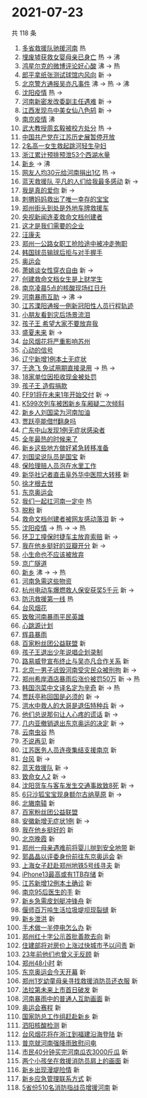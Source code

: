 # 2021-07-23

共 118 条

<!-- BEGIN -->
<!-- 最后更新时间 Fri Jul 23 2021 10:28:46 GMT+0800 (China Standard Time) -->

1. [多省救援队驰援河南](https://s.weibo.com//weibo?q=%23%E5%A4%9A%E7%9C%81%E6%95%91%E6%8F%B4%E9%98%9F%E9%A9%B0%E6%8F%B4%E6%B2%B3%E5%8D%97%23&Refer=new_time)
   热
1. [埋废墟获救女婴母亲已身亡](https://s.weibo.com//weibo?q=%23%E5%9F%8B%E5%BA%9F%E5%A2%9F%E8%8E%B7%E6%95%91%E5%A5%B3%E5%A9%B4%E6%AF%8D%E4%BA%B2%E5%B7%B2%E8%BA%AB%E4%BA%A1%23&Refer=top)
   热 -> 沸
1. [鸿星尔克的微博评论好心酸](https://s.weibo.com//weibo?q=%23%E9%B8%BF%E6%98%9F%E5%B0%94%E5%85%8B%E7%9A%84%E5%BE%AE%E5%8D%9A%E8%AF%84%E8%AE%BA%E5%A5%BD%E5%BF%83%E9%85%B8%23&Refer=top)
   沸 -> 热
1. [郎平拿纸张测试球馆内风向](https://s.weibo.com//weibo?q=%23%E9%83%8E%E5%B9%B3%E6%8B%BF%E7%BA%B8%E5%BC%A0%E6%B5%8B%E8%AF%95%E7%90%83%E9%A6%86%E5%86%85%E9%A3%8E%E5%90%91%23&Refer=top)
   新 ->
1. [北京警方通报吴亦凡事件](https://s.weibo.com//weibo?q=%23%E5%8C%97%E4%BA%AC%E8%AD%A6%E6%96%B9%E9%80%9A%E6%8A%A5%E5%90%B4%E4%BA%A6%E5%87%A1%E4%BA%8B%E4%BB%B6%23&Refer=top)
   沸 -> 热 -> 沸
1. [沈阳疫情](https://s.weibo.com//weibo?q=%E6%B2%88%E9%98%B3%E7%96%AB%E6%83%85&Refer=top)
   热 ->
1. [河南新密发改委副主任遇难](https://s.weibo.com//weibo?q=%23%E6%B2%B3%E5%8D%97%E6%96%B0%E5%AF%86%E5%8F%91%E6%94%B9%E5%A7%94%E5%89%AF%E4%B8%BB%E4%BB%BB%E9%81%87%E9%9A%BE%23&Refer=top)
   新 ->
1. [江西发现鸟中美女仙八色鸫](https://s.weibo.com//weibo?q=%23%E6%B1%9F%E8%A5%BF%E5%8F%91%E7%8E%B0%E9%B8%9F%E4%B8%AD%E7%BE%8E%E5%A5%B3%E4%BB%99%E5%85%AB%E8%89%B2%E9%B8%AB%23&Refer=top)
   新 ->
1. [南京疫情](https://s.weibo.com//weibo?q=%23%E5%8D%97%E4%BA%AC%E7%96%AB%E6%83%85%23&Refer=top)
   沸
1. [武大教授周玄毅被校方处分](https://s.weibo.com//weibo?q=%23%E6%AD%A6%E5%A4%A7%E6%95%99%E6%8E%88%E5%91%A8%E7%8E%84%E6%AF%85%E8%A2%AB%E6%A0%A1%E6%96%B9%E5%A4%84%E5%88%86%23&Refer=top)
   热 ->
1. [中国共产党在江苏历史展暂停开放](https://s.weibo.com//weibo?q=%23%E4%B8%AD%E5%9B%BD%E5%85%B1%E4%BA%A7%E5%85%9A%E5%9C%A8%E6%B1%9F%E8%8B%8F%E5%8E%86%E5%8F%B2%E5%B1%95%E6%9A%82%E5%81%9C%E5%BC%80%E6%94%BE%23&Refer=top)
1. [2名高一女生救起跳河轻生孕妇](https://s.weibo.com//weibo?q=%232%E5%90%8D%E9%AB%98%E4%B8%80%E5%A5%B3%E7%94%9F%E6%95%91%E8%B5%B7%E8%B7%B3%E6%B2%B3%E8%BD%BB%E7%94%9F%E5%AD%95%E5%A6%87%23&Refer=top)
1. [浙江累计预排预泄53个西湖水量](https://s.weibo.com//weibo?q=%23%E6%B5%99%E6%B1%9F%E7%B4%AF%E8%AE%A1%E9%A2%84%E6%8E%92%E9%A2%84%E6%B3%8453%E4%B8%AA%E8%A5%BF%E6%B9%96%E6%B0%B4%E9%87%8F%23&Refer=top)
1. [新乡](https://s.weibo.com//weibo?q=%E6%96%B0%E4%B9%A1&Refer=top) -> 沸
1. [网友人均30元给河南捐出1亿](https://s.weibo.com//weibo?q=%23%E7%BD%91%E5%8F%8B%E4%BA%BA%E5%9D%8730%E5%85%83%E7%BB%99%E6%B2%B3%E5%8D%97%E6%8D%90%E5%87%BA1%E4%BA%BF%23&Refer=top)
   热 ->
1. [蓝天救援队
   平凡的人们给我最多感动](https://s.weibo.com//weibo?q=%E8%93%9D%E5%A4%A9%E6%95%91%E6%8F%B4%E9%98%9F%20%E5%B9%B3%E5%87%A1%E7%9A%84%E4%BA%BA%E4%BB%AC%E7%BB%99%E6%88%91%E6%9C%80%E5%A4%9A%E6%84%9F%E5%8A%A8&Refer=top)
   新 ->
1. [我是真的爱你](https://s.weibo.com//weibo?q=%23%E6%88%91%E6%98%AF%E7%9C%9F%E7%9A%84%E7%88%B1%E4%BD%A0%23&Refer=top)
   新 ->
1. [刺猬妈妈救出了唯一幸存的宝宝](https://s.weibo.com//weibo?q=%23%E5%88%BA%E7%8C%AC%E5%A6%88%E5%A6%88%E6%95%91%E5%87%BA%E4%BA%86%E5%94%AF%E4%B8%80%E5%B9%B8%E5%AD%98%E7%9A%84%E5%AE%9D%E5%AE%9D%23&Refer=top)
1. [郑州街头到处是外地车牌救援车](https://s.weibo.com//weibo?q=%23%E9%83%91%E5%B7%9E%E8%A1%97%E5%A4%B4%E5%88%B0%E5%A4%84%E6%98%AF%E5%A4%96%E5%9C%B0%E8%BD%A6%E7%89%8C%E6%95%91%E6%8F%B4%E8%BD%A6%23&Refer=top)
1. [央视新闻连麦救命文档创建者](https://s.weibo.com//weibo?q=%23%E5%A4%AE%E8%A7%86%E6%96%B0%E9%97%BB%E8%BF%9E%E9%BA%A6%E6%95%91%E5%91%BD%E6%96%87%E6%A1%A3%E5%88%9B%E5%BB%BA%E8%80%85%23&Refer=top)
1. [这才是我们需要的企业](https://s.weibo.com//weibo?q=%23%E8%BF%99%E6%89%8D%E6%98%AF%E6%88%91%E4%BB%AC%E9%9C%80%E8%A6%81%E7%9A%84%E4%BC%81%E4%B8%9A%23&Refer=top)
1. [汪康夫](https://s.weibo.com//weibo?q=%23%E6%B1%AA%E5%BA%B7%E5%A4%AB%23&Refer=top)
1. [郑州一公路女职工抢险途中被冲走殉职](https://s.weibo.com//weibo?q=%23%E9%83%91%E5%B7%9E%E4%B8%80%E5%85%AC%E8%B7%AF%E5%A5%B3%E8%81%8C%E5%B7%A5%E6%8A%A2%E9%99%A9%E9%80%94%E4%B8%AD%E8%A2%AB%E5%86%B2%E8%B5%B0%E6%AE%89%E8%81%8C%23&Refer=top)
1. [韩国球员输球后拒与对手握手](https://s.weibo.com//weibo?q=%23%E9%9F%A9%E5%9B%BD%E7%90%83%E5%91%98%E8%BE%93%E7%90%83%E5%90%8E%E6%8B%92%E4%B8%8E%E5%AF%B9%E6%89%8B%E6%8F%A1%E6%89%8B%23&Refer=top)
1. [奥运会](https://s.weibo.com//weibo?q=%E5%A5%A5%E8%BF%90%E4%BC%9A&Refer=top)
1. [萧嫣谈女性穿衣自由](https://s.weibo.com//weibo?q=%23%E8%90%A7%E5%AB%A3%E8%B0%88%E5%A5%B3%E6%80%A7%E7%A9%BF%E8%A1%A3%E8%87%AA%E7%94%B1%23&Refer=top)
   新 ->
1. [创建救命文档女生是上财学生](https://s.weibo.com//weibo?q=%23%E5%88%9B%E5%BB%BA%E6%95%91%E5%91%BD%E6%96%87%E6%A1%A3%E5%A5%B3%E7%94%9F%E6%98%AF%E4%B8%8A%E8%B4%A2%E5%AD%A6%E7%94%9F%23&Refer=top)
1. [南京凌晨5点的核酸现场红日升](https://s.weibo.com//weibo?q=%23%E5%8D%97%E4%BA%AC%E5%87%8C%E6%99%A85%E7%82%B9%E7%9A%84%E6%A0%B8%E9%85%B8%E7%8E%B0%E5%9C%BA%E7%BA%A2%E6%97%A5%E5%8D%87%23&Refer=top)
1. [河南暴雨互助](https://s.weibo.com//weibo?q=%23%E6%B2%B3%E5%8D%97%E6%9A%B4%E9%9B%A8%E4%BA%92%E5%8A%A9%23&Refer=top)
   -> 沸 ->
1. [江苏溧阳通报一例新冠阳性人员行程轨迹](https://s.weibo.com//weibo?q=%23%E6%B1%9F%E8%8B%8F%E6%BA%A7%E9%98%B3%E9%80%9A%E6%8A%A5%E4%B8%80%E4%BE%8B%E6%96%B0%E5%86%A0%E9%98%B3%E6%80%A7%E4%BA%BA%E5%91%98%E8%A1%8C%E7%A8%8B%E8%BD%A8%E8%BF%B9%23&Refer=top)
1. [小朋友看到灾后场景流泪](https://s.weibo.com//weibo?q=%23%E5%B0%8F%E6%9C%8B%E5%8F%8B%E7%9C%8B%E5%88%B0%E7%81%BE%E5%90%8E%E5%9C%BA%E6%99%AF%E6%B5%81%E6%B3%AA%23&Refer=top)
1. [孩子王 希望大家不要放弃我](https://s.weibo.com//weibo?q=%E5%AD%A9%E5%AD%90%E7%8E%8B%20%E5%B8%8C%E6%9C%9B%E5%A4%A7%E5%AE%B6%E4%B8%8D%E8%A6%81%E6%94%BE%E5%BC%83%E6%88%91&Refer=top)
1. [盛夏未来](https://s.weibo.com//weibo?q=%E7%9B%9B%E5%A4%8F%E6%9C%AA%E6%9D%A5&Refer=top)
   新 ->
1. [台风烟花将严重影响苏州](https://s.weibo.com//weibo?q=%23%E5%8F%B0%E9%A3%8E%E7%83%9F%E8%8A%B1%E5%B0%86%E4%B8%A5%E9%87%8D%E5%BD%B1%E5%93%8D%E8%8B%8F%E5%B7%9E%23&Refer=top)
1. [心动的信号](https://s.weibo.com//weibo?q=%E5%BF%83%E5%8A%A8%E7%9A%84%E4%BF%A1%E5%8F%B7&Refer=top)
1. [辽宁新增1例本土无症状](https://s.weibo.com//weibo?q=%23%E8%BE%BD%E5%AE%81%E6%96%B0%E5%A2%9E1%E4%BE%8B%E6%9C%AC%E5%9C%9F%E6%97%A0%E7%97%87%E7%8A%B6%23&Refer=top)
1. [于逸飞 免试用期直接录用](https://s.weibo.com//weibo?q=%E4%BA%8E%E9%80%B8%E9%A3%9E%20%E5%85%8D%E8%AF%95%E7%94%A8%E6%9C%9F%E7%9B%B4%E6%8E%A5%E5%BD%95%E7%94%A8&Refer=top)
   -> 热 ->
1. [18家单位因拒收现金被处罚](https://s.weibo.com//weibo?q=%2318%E5%AE%B6%E5%8D%95%E4%BD%8D%E5%9B%A0%E6%8B%92%E6%94%B6%E7%8E%B0%E9%87%91%E8%A2%AB%E5%A4%84%E7%BD%9A%23&Refer=top)
1. [孩子王 造假捐款](https://s.weibo.com//weibo?q=%E5%AD%A9%E5%AD%90%E7%8E%8B%20%E9%80%A0%E5%81%87%E6%8D%90%E6%AC%BE&Refer=top)
1. [FF91将在未来1年开始交付](https://s.weibo.com//weibo?q=%23FF91%E5%B0%86%E5%9C%A8%E6%9C%AA%E6%9D%A51%E5%B9%B4%E5%BC%80%E5%A7%8B%E4%BA%A4%E4%BB%98%23&Refer=top)
   新 ->
1. [K599次列车被困新乡车厢疑二次倾斜](https://s.weibo.com//weibo?q=K599%E6%AC%A1%E5%88%97%E8%BD%A6%E8%A2%AB%E5%9B%B0%E6%96%B0%E4%B9%A1%E8%BD%A6%E5%8E%A2%E7%96%91%E4%BA%8C%E6%AC%A1%E5%80%BE%E6%96%9C&Refer=top)
1. [新乡人刘国梁为河南加油](https://s.weibo.com//weibo?q=%23%E6%96%B0%E4%B9%A1%E4%BA%BA%E5%88%98%E5%9B%BD%E6%A2%81%E4%B8%BA%E6%B2%B3%E5%8D%97%E5%8A%A0%E6%B2%B9%23&Refer=top)
1. [贾跃亭能借ff翻身吗](https://s.weibo.com//weibo?q=%23%E8%B4%BE%E8%B7%83%E4%BA%AD%E8%83%BD%E5%80%9Fff%E7%BF%BB%E8%BA%AB%E5%90%97%23&Refer=top)
1. [广东中山发现1例无症状感染者](https://s.weibo.com//weibo?q=%23%E5%B9%BF%E4%B8%9C%E4%B8%AD%E5%B1%B1%E5%8F%91%E7%8E%B01%E4%BE%8B%E6%97%A0%E7%97%87%E7%8A%B6%E6%84%9F%E6%9F%93%E8%80%85%23&Refer=top)
1. [全年最热的时候来了](https://s.weibo.com//weibo?q=%23%E5%85%A8%E5%B9%B4%E6%9C%80%E7%83%AD%E7%9A%84%E6%97%B6%E5%80%99%E6%9D%A5%E4%BA%86%23&Refer=top)
1. [新乡这些地方做好紧急转移准备](https://s.weibo.com//weibo?q=%23%E6%96%B0%E4%B9%A1%E8%BF%99%E4%BA%9B%E5%9C%B0%E6%96%B9%E5%81%9A%E5%A5%BD%E7%B4%A7%E6%80%A5%E8%BD%AC%E7%A7%BB%E5%87%86%E5%A4%87%23&Refer=top)
1. [刘国梁说队员是国宝](https://s.weibo.com//weibo?q=%23%E5%88%98%E5%9B%BD%E6%A2%81%E8%AF%B4%E9%98%9F%E5%91%98%E6%98%AF%E5%9B%BD%E5%AE%9D%23&Refer=top)
   新
1. [保险理赔人员泡在水里工作](https://s.weibo.com//weibo?q=%23%E4%BF%9D%E9%99%A9%E7%90%86%E8%B5%94%E4%BA%BA%E5%91%98%E6%B3%A1%E5%9C%A8%E6%B0%B4%E9%87%8C%E5%B7%A5%E4%BD%9C%23&Refer=top)
1. [新华社记者直击阜外华中医院大转移](https://s.weibo.com//weibo?q=%23%E6%96%B0%E5%8D%8E%E7%A4%BE%E8%AE%B0%E8%80%85%E7%9B%B4%E5%87%BB%E9%98%9C%E5%A4%96%E5%8D%8E%E4%B8%AD%E5%8C%BB%E9%99%A2%E5%A4%A7%E8%BD%AC%E7%A7%BB%23&Refer=top)
   新
1. [徐才根去世](https://s.weibo.com//weibo?q=%23%E5%BE%90%E6%89%8D%E6%A0%B9%E5%8E%BB%E4%B8%96%23&Refer=top)
1. [东京奥运会](https://s.weibo.com//weibo?q=%E4%B8%9C%E4%BA%AC%E5%A5%A5%E8%BF%90%E4%BC%9A&Refer=top)
1. [我们一起扛河南一定中](https://s.weibo.com//weibo?q=%23%E6%88%91%E4%BB%AC%E4%B8%80%E8%B5%B7%E6%89%9B%E6%B2%B3%E5%8D%97%E4%B8%80%E5%AE%9A%E4%B8%AD%23&Refer=new_time)
   热
1. [脱粉](https://s.weibo.com//weibo?q=%E8%84%B1%E7%B2%89&Refer=top) 新
1. [救命文档创建者被网友感动落泪](https://s.weibo.com//weibo?q=%23%E6%95%91%E5%91%BD%E6%96%87%E6%A1%A3%E5%88%9B%E5%BB%BA%E8%80%85%E8%A2%AB%E7%BD%91%E5%8F%8B%E6%84%9F%E5%8A%A8%E8%90%BD%E6%B3%AA%23&Refer=top)
   新 ->
1. [沈阳疫情](https://s.weibo.com//weibo?q=%23%E6%B2%88%E9%98%B3%E7%96%AB%E6%83%85%23&Refer=top)
   -> 热 -> -> 热
1. [环卫工撞保时捷车主放弃索赔](https://s.weibo.com//weibo?q=%23%E7%8E%AF%E5%8D%AB%E5%B7%A5%E6%92%9E%E4%BF%9D%E6%97%B6%E6%8D%B7%E8%BD%A6%E4%B8%BB%E6%94%BE%E5%BC%83%E7%B4%A2%E8%B5%94%23&Refer=top)
   新 ->
1. [我在他乡挺好的豆瓣开分](https://s.weibo.com//weibo?q=%23%E6%88%91%E5%9C%A8%E4%BB%96%E4%B9%A1%E6%8C%BA%E5%A5%BD%E7%9A%84%E8%B1%86%E7%93%A3%E5%BC%80%E5%88%86%23&Refer=top)
   新 ->
1. [小生命也不应该被放弃](https://s.weibo.com//weibo?q=%23%E5%B0%8F%E7%94%9F%E5%91%BD%E4%B9%9F%E4%B8%8D%E5%BA%94%E8%AF%A5%E8%A2%AB%E6%94%BE%E5%BC%83%23&Refer=top)
1. [京广隧道](https://s.weibo.com//weibo?q=%23%E4%BA%AC%E5%B9%BF%E9%9A%A7%E9%81%93%23&Refer=top)
1. [新乡](https://s.weibo.com//weibo?q=%23%E6%96%B0%E4%B9%A1%23&Refer=top) 沸 -> ->
   热
1. [河南急需这些物资](https://s.weibo.com//weibo?q=%23%E6%B2%B3%E5%8D%97%E6%80%A5%E9%9C%80%E8%BF%99%E4%BA%9B%E7%89%A9%E8%B5%84%23&Refer=top)
1. [杭州电动车爆燃救人保安获奖5千元](https://s.weibo.com//weibo?q=%23%E6%9D%AD%E5%B7%9E%E7%94%B5%E5%8A%A8%E8%BD%A6%E7%88%86%E7%87%83%E6%95%91%E4%BA%BA%E4%BF%9D%E5%AE%89%E8%8E%B7%E5%A5%965%E5%8D%83%E5%85%83%23&Refer=top)
   新 ->
1. [防汛救援第一线](https://s.weibo.com//weibo?q=%23%E9%98%B2%E6%B1%9B%E6%95%91%E6%8F%B4%E7%AC%AC%E4%B8%80%E7%BA%BF%23&Refer=new_time)
   热
1. [台风烟花](https://s.weibo.com//weibo?q=%23%E5%8F%B0%E9%A3%8E%E7%83%9F%E8%8A%B1%23&Refer=top)
1. [致敬河南暴雨平民英雄](https://s.weibo.com//weibo?q=%23%E8%87%B4%E6%95%AC%E6%B2%B3%E5%8D%97%E6%9A%B4%E9%9B%A8%E5%B9%B3%E6%B0%91%E8%8B%B1%E9%9B%84%23&Refer=top)
1. [心跳源计划](https://s.weibo.com//weibo?q=%E5%BF%83%E8%B7%B3%E6%BA%90%E8%AE%A1%E5%88%92&Refer=top)
1. [辉县暴雨](https://s.weibo.com//weibo?q=%23%E8%BE%89%E5%8E%BF%E6%9A%B4%E9%9B%A8%23&Refer=top)
1. [百家粉丝团公益联盟](https://s.weibo.com//weibo?q=%E7%99%BE%E5%AE%B6%E7%B2%89%E4%B8%9D%E5%9B%A2%E5%85%AC%E7%9B%8A%E8%81%94%E7%9B%9F&Refer=top)
   新
1. [孩子王退出少年说唱企划录制](https://s.weibo.com//weibo?q=%23%E5%AD%A9%E5%AD%90%E7%8E%8B%E9%80%80%E5%87%BA%E5%B0%91%E5%B9%B4%E8%AF%B4%E5%94%B1%E4%BC%81%E5%88%92%E5%BD%95%E5%88%B6%23&Refer=top)
1. [路易威登宣布终止与吴亦凡合作关系](https://s.weibo.com//weibo?q=%23%E8%B7%AF%E6%98%93%E5%A8%81%E7%99%BB%E5%AE%A3%E5%B8%83%E7%BB%88%E6%AD%A2%E4%B8%8E%E5%90%B4%E4%BA%A6%E5%87%A1%E5%90%88%E4%BD%9C%E5%85%B3%E7%B3%BB%23&Refer=top)
   新
1. [北京一男子诋毁河南受灾民众被刑拘](https://s.weibo.com//weibo?q=%23%E5%8C%97%E4%BA%AC%E4%B8%80%E7%94%B7%E5%AD%90%E8%AF%8B%E6%AF%81%E6%B2%B3%E5%8D%97%E5%8F%97%E7%81%BE%E6%B0%91%E4%BC%97%E8%A2%AB%E5%88%91%E6%8B%98%23&Refer=top)
   新 ->
1. [郑州希岸酒店暴雨后涨价被罚50万](https://s.weibo.com//weibo?q=%23%E9%83%91%E5%B7%9E%E5%B8%8C%E5%B2%B8%E9%85%92%E5%BA%97%E6%9A%B4%E9%9B%A8%E5%90%8E%E6%B6%A8%E4%BB%B7%E8%A2%AB%E7%BD%9A50%E4%B8%87%23&Refer=top)
   新 -> 热
1. [韩国泡菜中文译名定为辛奇](https://s.weibo.com//weibo?q=%23%E9%9F%A9%E5%9B%BD%E6%B3%A1%E8%8F%9C%E4%B8%AD%E6%96%87%E8%AF%91%E5%90%8D%E5%AE%9A%E4%B8%BA%E8%BE%9B%E5%A5%87%23&Refer=top)
   新 -> 热
1. [贾跃亭称回国是必须的](https://s.weibo.com//weibo?q=%23%E8%B4%BE%E8%B7%83%E4%BA%AD%E7%A7%B0%E5%9B%9E%E5%9B%BD%E6%98%AF%E5%BF%85%E9%A1%BB%E7%9A%84%23&Refer=top)
   新 ->
1. [洪水中救人的大哥是退伍特种兵](https://s.weibo.com//weibo?q=%23%E6%B4%AA%E6%B0%B4%E4%B8%AD%E6%95%91%E4%BA%BA%E7%9A%84%E5%A4%A7%E5%93%A5%E6%98%AF%E9%80%80%E4%BC%8D%E7%89%B9%E7%A7%8D%E5%85%B5%23&Refer=top)
   新 ->
1. [他们总说那句让人心疼的谎话](https://s.weibo.com//weibo?q=%23%E4%BB%96%E4%BB%AC%E6%80%BB%E8%AF%B4%E9%82%A3%E5%8F%A5%E8%AE%A9%E4%BA%BA%E5%BF%83%E7%96%BC%E7%9A%84%E8%B0%8E%E8%AF%9D%23&Refer=top)
   新 ->
1. [几内亚撤销退出东京奥运的决定](https://s.weibo.com//weibo?q=%23%E5%87%A0%E5%86%85%E4%BA%9A%E6%92%A4%E9%94%80%E9%80%80%E5%87%BA%E4%B8%9C%E4%BA%AC%E5%A5%A5%E8%BF%90%E7%9A%84%E5%86%B3%E5%AE%9A%23&Refer=top)
   新 ->
1. [云南虫谷](https://s.weibo.com//weibo?q=%E4%BA%91%E5%8D%97%E8%99%AB%E8%B0%B7&Refer=top)
   热
1. [不说再见](https://s.weibo.com//weibo?q=%E4%B8%8D%E8%AF%B4%E5%86%8D%E8%A7%81&Refer=top)
   新
1. [江苏医务人员连夜集结支援南京](https://s.weibo.com//weibo?q=%23%E6%B1%9F%E8%8B%8F%E5%8C%BB%E5%8A%A1%E4%BA%BA%E5%91%98%E8%BF%9E%E5%A4%9C%E9%9B%86%E7%BB%93%E6%94%AF%E6%8F%B4%E5%8D%97%E4%BA%AC%23&Refer=top)
   新
1. [台风](https://s.weibo.com//weibo?q=%E5%8F%B0%E9%A3%8E&Refer=top) 新 ->
1. [蓝天救援队](https://s.weibo.com//weibo?q=%23%E8%93%9D%E5%A4%A9%E6%95%91%E6%8F%B4%E9%98%9F%23&Refer=top)
   新 ->
1. [致命女人2](https://s.weibo.com//weibo?q=%E8%87%B4%E5%91%BD%E5%A5%B3%E4%BA%BA2&Refer=top)
   新 ->
1. [沈阳货车与客车发生交通事故致8死](https://s.weibo.com//weibo?q=%23%E6%B2%88%E9%98%B3%E8%B4%A7%E8%BD%A6%E4%B8%8E%E5%AE%A2%E8%BD%A6%E5%8F%91%E7%94%9F%E4%BA%A4%E9%80%9A%E4%BA%8B%E6%95%85%E8%87%B48%E6%AD%BB%23&Refer=top)
   新 ->
1. [6只沙狐宝宝现身额尔古纳草原](https://s.weibo.com//weibo?q=%236%E5%8F%AA%E6%B2%99%E7%8B%90%E5%AE%9D%E5%AE%9D%E7%8E%B0%E8%BA%AB%E9%A2%9D%E5%B0%94%E5%8F%A4%E7%BA%B3%E8%8D%89%E5%8E%9F%23&Refer=top)
   新 ->
1. [北辙南辕](https://s.weibo.com//weibo?q=%E5%8C%97%E8%BE%99%E5%8D%97%E8%BE%95&Refer=top)
   新
1. [百家粉丝团公益联盟](https://s.weibo.com//weibo?q=%23%E7%99%BE%E5%AE%B6%E7%B2%89%E4%B8%9D%E5%9B%A2%E5%85%AC%E7%9B%8A%E8%81%94%E7%9B%9F%23&Refer=top)
1. [安徽新增无症状1例](https://s.weibo.com//weibo?q=%23%E5%AE%89%E5%BE%BD%E6%96%B0%E5%A2%9E%E6%97%A0%E7%97%87%E7%8A%B61%E4%BE%8B%23&Refer=top)
   新 ->
1. [我在他乡挺好的](https://s.weibo.com//weibo?q=%E6%88%91%E5%9C%A8%E4%BB%96%E4%B9%A1%E6%8C%BA%E5%A5%BD%E7%9A%84&Refer=top)
   新
1. [北京晚霞](https://s.weibo.com//weibo?q=%E5%8C%97%E4%BA%AC%E6%99%9A%E9%9C%9E&Refer=top)
   新
1. [郑州一母亲遇难前将婴儿抛到安全地带](https://s.weibo.com//weibo?q=%23%E9%83%91%E5%B7%9E%E4%B8%80%E6%AF%8D%E4%BA%B2%E9%81%87%E9%9A%BE%E5%89%8D%E5%B0%86%E5%A9%B4%E5%84%BF%E6%8A%9B%E5%88%B0%E5%AE%89%E5%85%A8%E5%9C%B0%E5%B8%A6%23&Refer=top)
   新
1. [郭晶晶以评委身份前往东京奥运会](https://s.weibo.com//weibo?q=%23%E9%83%AD%E6%99%B6%E6%99%B6%E4%BB%A5%E8%AF%84%E5%A7%94%E8%BA%AB%E4%BB%BD%E5%89%8D%E5%BE%80%E4%B8%9C%E4%BA%AC%E5%A5%A5%E8%BF%90%E4%BC%9A%23&Refer=top)
   新
1. [上海女子赶赴郑州地铁5号线寻夫](https://s.weibo.com//weibo?q=%23%E4%B8%8A%E6%B5%B7%E5%A5%B3%E5%AD%90%E8%B5%B6%E8%B5%B4%E9%83%91%E5%B7%9E%E5%9C%B0%E9%93%815%E5%8F%B7%E7%BA%BF%E5%AF%BB%E5%A4%AB%23&Refer=top)
   新
1. [iPhone13最高或有1TB存储](https://s.weibo.com//weibo?q=%23iPhone13%E6%9C%80%E9%AB%98%E6%88%96%E6%9C%891TB%E5%AD%98%E5%82%A8%23&Refer=top)
   新
1. [江苏新增12例本土确诊](https://s.weibo.com//weibo?q=%23%E6%B1%9F%E8%8B%8F%E6%96%B0%E5%A2%9E12%E4%BE%8B%E6%9C%AC%E5%9C%9F%E7%A1%AE%E8%AF%8A%23&Refer=top)
   新
1. [南京95后医生的手](https://s.weibo.com//weibo?q=%23%E5%8D%97%E4%BA%AC95%E5%90%8E%E5%8C%BB%E7%94%9F%E7%9A%84%E6%89%8B%23&Refer=top)
   新
1. [新乡急需皮划艇冲锋舟](https://s.weibo.com//weibo?q=%23%E6%96%B0%E4%B9%A1%E6%80%A5%E9%9C%80%E7%9A%AE%E5%88%92%E8%89%87%E5%86%B2%E9%94%8B%E8%88%9F%23&Refer=top)
   新
1. [偃师百万吨生活垃圾堤坝现裂缝](https://s.weibo.com//weibo?q=%23%E5%81%83%E5%B8%88%E7%99%BE%E4%B8%87%E5%90%A8%E7%94%9F%E6%B4%BB%E5%9E%83%E5%9C%BE%E5%A0%A4%E5%9D%9D%E7%8E%B0%E8%A3%82%E7%BC%9D%23&Refer=top)
   新
1. [新乡泄洪](https://s.weibo.com//weibo?q=%23%E6%96%B0%E4%B9%A1%E6%B3%84%E6%B4%AA%23&Refer=top)
   新
1. [手术做一半停电怎么办](https://s.weibo.com//weibo?q=%23%E6%89%8B%E6%9C%AF%E5%81%9A%E4%B8%80%E5%8D%8A%E5%81%9C%E7%94%B5%E6%80%8E%E4%B9%88%E5%8A%9E%23&Refer=top)
   新
1. [郑州红十字公示首批善款去向](https://s.weibo.com//weibo?q=%23%E9%83%91%E5%B7%9E%E7%BA%A2%E5%8D%81%E5%AD%97%E5%85%AC%E7%A4%BA%E9%A6%96%E6%89%B9%E5%96%84%E6%AC%BE%E5%8E%BB%E5%90%91%23&Refer=top)
   新
1. [住建部将对房价上涨过快城市予以问责](https://s.weibo.com//weibo?q=%23%E4%BD%8F%E5%BB%BA%E9%83%A8%E5%B0%86%E5%AF%B9%E6%88%BF%E4%BB%B7%E4%B8%8A%E6%B6%A8%E8%BF%87%E5%BF%AB%E5%9F%8E%E5%B8%82%E4%BA%88%E4%BB%A5%E9%97%AE%E8%B4%A3%23&Refer=top)
   新
1. [23年前他们也曾义无反顾](https://s.weibo.com//weibo?q=%2323%E5%B9%B4%E5%89%8D%E4%BB%96%E4%BB%AC%E4%B9%9F%E6%9B%BE%E4%B9%89%E6%97%A0%E5%8F%8D%E9%A1%BE%23&Refer=top)
   新
1. [郑州48小时](https://s.weibo.com//weibo?q=%23%E9%83%91%E5%B7%9E48%E5%B0%8F%E6%97%B6%23&Refer=top)
   新
1. [东京奥运会今天开幕](https://s.weibo.com//weibo?q=%23%E4%B8%9C%E4%BA%AC%E5%A5%A5%E8%BF%90%E4%BC%9A%E4%BB%8A%E5%A4%A9%E5%BC%80%E5%B9%95%23&Refer=top)
   新
1. [郑州1岁幼童母亲寻找救援消防员还衣服](https://s.weibo.com//weibo?q=%23%E9%83%91%E5%B7%9E1%E5%B2%81%E5%B9%BC%E7%AB%A5%E6%AF%8D%E4%BA%B2%E5%AF%BB%E6%89%BE%E6%95%91%E6%8F%B4%E6%B6%88%E9%98%B2%E5%91%98%E8%BF%98%E8%A1%A3%E6%9C%8D%23&Refer=top)
   新
1. [法拉第未来上市首日破发](https://s.weibo.com//weibo?q=%23%E6%B3%95%E6%8B%89%E7%AC%AC%E6%9C%AA%E6%9D%A5%E4%B8%8A%E5%B8%82%E9%A6%96%E6%97%A5%E7%A0%B4%E5%8F%91%23&Refer=top)
   新
1. [河南暴雨中的普通人互助画面](https://s.weibo.com//weibo?q=%23%E6%B2%B3%E5%8D%97%E6%9A%B4%E9%9B%A8%E4%B8%AD%E7%9A%84%E6%99%AE%E9%80%9A%E4%BA%BA%E4%BA%92%E5%8A%A9%E7%94%BB%E9%9D%A2%23&Refer=top)
   新
1. [奥运会赛程](https://s.weibo.com//weibo?q=%23%E5%A5%A5%E8%BF%90%E4%BC%9A%E8%B5%9B%E7%A8%8B%23&Refer=top)
   新
1. [国家防总工作组赶赴新乡](https://s.weibo.com//weibo?q=%23%E5%9B%BD%E5%AE%B6%E9%98%B2%E6%80%BB%E5%B7%A5%E4%BD%9C%E7%BB%84%E8%B5%B6%E8%B5%B4%E6%96%B0%E4%B9%A1%23&Refer=top)
   新
1. [泗阳核酸检测](https://s.weibo.com//weibo?q=%E6%B3%97%E9%98%B3%E6%A0%B8%E9%85%B8%E6%A3%80%E6%B5%8B&Refer=top)
   新
1. [台风烟花将在浙江到福建沿海登陆](https://s.weibo.com//weibo?q=%23%E5%8F%B0%E9%A3%8E%E7%83%9F%E8%8A%B1%E5%B0%86%E5%9C%A8%E6%B5%99%E6%B1%9F%E5%88%B0%E7%A6%8F%E5%BB%BA%E6%B2%BF%E6%B5%B7%E7%99%BB%E9%99%86%23&Refer=top)
   新
1. [普京就河南强降雨致慰问电](https://s.weibo.com//weibo?q=%23%E6%99%AE%E4%BA%AC%E5%B0%B1%E6%B2%B3%E5%8D%97%E5%BC%BA%E9%99%8D%E9%9B%A8%E8%87%B4%E6%85%B0%E9%97%AE%E7%94%B5%23&Refer=top)
1. [市民40分钟买完河南瓜农3000斤瓜](https://s.weibo.com//weibo?q=%23%E5%B8%82%E6%B0%9140%E5%88%86%E9%92%9F%E4%B9%B0%E5%AE%8C%E6%B2%B3%E5%8D%97%E7%93%9C%E5%86%9C3000%E6%96%A4%E7%93%9C%23&Refer=top)
   新
1. [两个小孩坐在救援消防员肩上的画面](https://s.weibo.com//weibo?q=%23%E4%B8%A4%E4%B8%AA%E5%B0%8F%E5%AD%A9%E5%9D%90%E5%9C%A8%E6%95%91%E6%8F%B4%E6%B6%88%E9%98%B2%E5%91%98%E8%82%A9%E4%B8%8A%E7%9A%84%E7%94%BB%E9%9D%A2%23&Refer=top)
   新
1. [新乡出现漫堤险情](https://s.weibo.com//weibo?q=%23%E6%96%B0%E4%B9%A1%E5%87%BA%E7%8E%B0%E6%BC%AB%E5%A0%A4%E9%99%A9%E6%83%85%23&Refer=top)
   新
1. [新乡应急管理联系方式](https://s.weibo.com//weibo?q=%23%E6%96%B0%E4%B9%A1%E5%BA%94%E6%80%A5%E7%AE%A1%E7%90%86%E8%81%94%E7%B3%BB%E6%96%B9%E5%BC%8F%23&Refer=top)
   新
1. [5省份510名消防指战员增援河南](https://s.weibo.com//weibo?q=%235%E7%9C%81%E4%BB%BD510%E5%90%8D%E6%B6%88%E9%98%B2%E6%8C%87%E6%88%98%E5%91%98%E5%A2%9E%E6%8F%B4%E6%B2%B3%E5%8D%97%23&Refer=top)
   新

<!-- END -->
